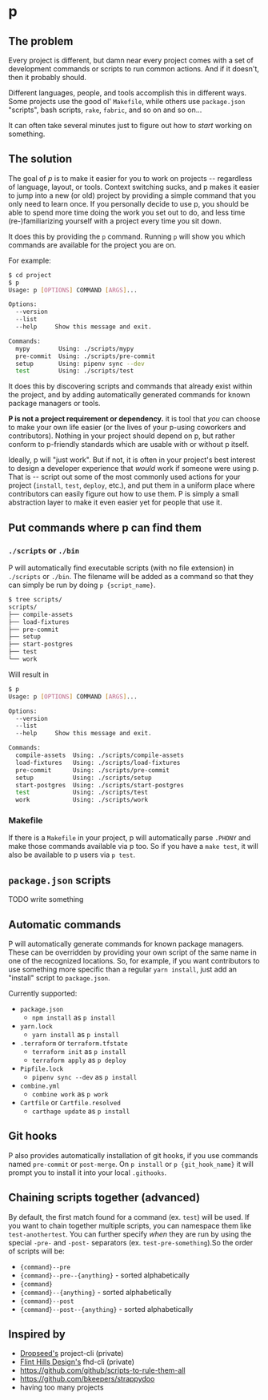 # p

## The problem

Every project is different, but damn near every project comes with a set of
development commands or scripts to run common actions. And if it doesn't, then
it probably should.

Different languages, people, and tools accomplish this in different ways. Some
projects use the good ol' `Makefile`, while others use `package.json` "scripts",
bash scripts, `rake`, `fabric`, and so on and so on...

It can often take several minutes just to figure out how to *start* working on
something.

## The solution

The goal of *p* is to make it easier for you to work on projects -- regardless
of language, layout, or tools. Context switching sucks, and p makes it easier to
jump into a new (or old) project by providing a simple command that you only
need to learn once. If you personally decide to use p, you should be able to
spend more time doing the work you set out to do, and less time
(re-)familiarizing yourself with a project every time you sit down.

It does this by providing the `p` command. Running `p` will show you which
commands are available for the project you are on.

For example:
```sh
$ cd project
$ p
Usage: p [OPTIONS] COMMAND [ARGS]...

Options:
  --version
  --list
  --help     Show this message and exit.

Commands:
  mypy        Using: ./scripts/mypy
  pre-commit  Using: ./scripts/pre-commit
  setup       Using: pipenv sync --dev
  test        Using: ./scripts/test
```

It does this by discovering scripts and commands that already exist within the
project, and by adding automatically generated commands for known package
managers or tools.

**P is not a project requirement or dependency.** it is tool that *you* can choose
to make your own life easier (or the lives of your p-using coworkers and
contributors). Nothing in your project should depend on p, but rather conform to
p-friendly standards which are usable with or without p itself.

Ideally, p will "just work". But if not, it is often in your project's best
interest to design a developer experience that *would* work if someone were
using p. That is -- script out some of the most commonly used actions for your
project (`install`, `test`, `deploy`, etc.), and put them in a uniform place
where contributors can easily figure out how to use them. P is simply a small
abstraction layer to make it even easier yet for people that use it.

## Put commands where p can find them

### `./scripts` or `./bin`

P will automatically find executable scripts (with no file extension) in
`./scripts` or `./bin`. The filename will be added as a command so that they can
simply be run by doing `p {script_name}`.

```sh
$ tree scripts/
scripts/
├── compile-assets
├── load-fixtures
├── pre-commit
├── setup
├── start-postgres
├── test
└── work
```

Will result in
```sh
$ p
Usage: p [OPTIONS] COMMAND [ARGS]...

Options:
  --version
  --list
  --help     Show this message and exit.

Commands:
  compile-assets  Using: ./scripts/compile-assets
  load-fixtures   Using: ./scripts/load-fixtures
  pre-commit      Using: ./scripts/pre-commit
  setup           Using: ./scripts/setup
  start-postgres  Using: ./scripts/start-postgres
  test            Using: ./scripts/test
  work            Using: ./scripts/work
```

### Makefile

If there is a `Makefile` in your project, p will automatically parse `.PHONY`
and make those commands available via p too. So if you have a `make test`, it
will also be available to p users via `p test`.

## `package.json` scripts

TODO write something

## Automatic commands

P will automatically generate commands for known package managers. These can be
overridden by providing your own script of the same name in one of the
recognized locations. So, for example, if you want contributors to use something
more specific than a regular `yarn install`, just add an "install" script to
`package.json`.

Currently supported:
- `package.json`
  - `npm install` as `p install`
- `yarn.lock`
  - `yarn install` as `p install`
- `.terraform` or `terraform.tfstate`
  - `terraform init` as `p install`
  - `terraform apply` as `p deploy`
- `Pipfile.lock`
  - `pipenv sync --dev` as `p install`
- `combine.yml`
  - `combine work` as `p work`
- `Cartfile` or `Cartfile.resolved`
  - `carthage update` as `p install`


## Git hooks

P also provides automatically installation of git hooks, if you use commands
named `pre-commit` or `post-merge`. On `p install` or `p {git_hook_name}` it will prompt you to install it into your local `.githooks`.

## Chaining scripts together (advanced)

By default, the first match found for a command (ex. `test`) will be used. If
you want to chain together multiple scripts, you can namespace them like
`test-anothertest`. You can further specify *when* they are run by using the
special `-pre-` and `-post-` separators (ex. `test-pre-something`).So the order
of scripts will be:

- `{command}--pre`
- `{command}--pre--{anything}` - sorted alphabetically
- `{command}`
- `{command}--{anything}` - sorted alphabetically
- `{command}--post`
- `{command}--post--{anything}` - sorted alphabetically

## Inspired by

- [Dropseed's](https://github.com/dropseed) project-cli (private)
- [Flint Hills Design's](https://github.com/flinthillsdesign) fhd-cli (private)
- https://github.com/github/scripts-to-rule-them-all
- https://github.com/bkeepers/strappydoo
- having too many projects
